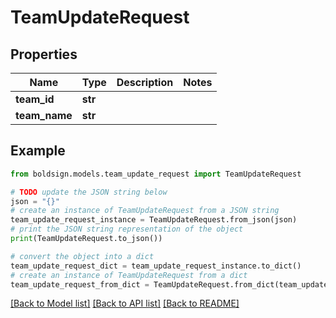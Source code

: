 # TeamUpdateRequest


## Properties

Name | Type | Description | Notes
------------ | ------------- | ------------- | -------------
**team_id** | **str** |  | 
**team_name** | **str** |  | 

## Example

```python
from boldsign.models.team_update_request import TeamUpdateRequest

# TODO update the JSON string below
json = "{}"
# create an instance of TeamUpdateRequest from a JSON string
team_update_request_instance = TeamUpdateRequest.from_json(json)
# print the JSON string representation of the object
print(TeamUpdateRequest.to_json())

# convert the object into a dict
team_update_request_dict = team_update_request_instance.to_dict()
# create an instance of TeamUpdateRequest from a dict
team_update_request_from_dict = TeamUpdateRequest.from_dict(team_update_request_dict)
```
[[Back to Model list]](../README.md#documentation-for-models) [[Back to API list]](../README.md#documentation-for-api-endpoints) [[Back to README]](../README.md)


